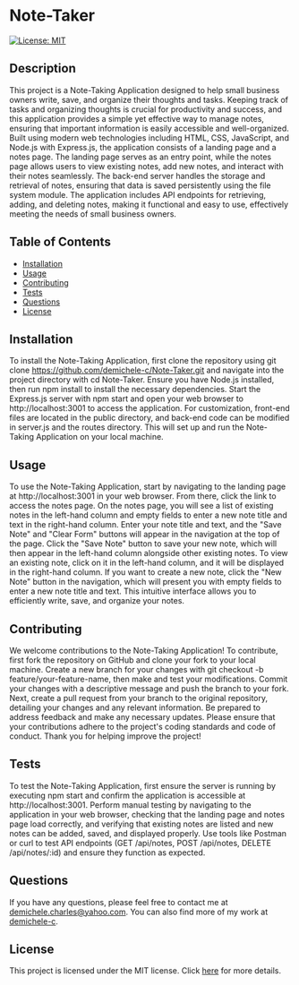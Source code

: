 # Note-Taker

[![License: MIT](https://img.shields.io/badge/License-MIT-brightgreen.svg)](https://opensource.org/licenses/MIT)

## Description

This project is a Note-Taking Application designed to help small business owners write, save, and organize their thoughts and tasks. Keeping track of tasks and organizing thoughts is crucial for productivity and success, and this application provides a simple yet effective way to manage notes, ensuring that important information is easily accessible and well-organized. Built using modern web technologies including HTML, CSS, JavaScript, and Node.js with Express.js, the application consists of a landing page and a notes page. The landing page serves as an entry point, while the notes page allows users to view existing notes, add new notes, and interact with their notes seamlessly. The back-end server handles the storage and retrieval of notes, ensuring that data is saved persistently using the file system module. The application includes API endpoints for retrieving, adding, and deleting notes, making it functional and easy to use, effectively meeting the needs of small business owners.

## Table of Contents

- [Installation](#installation)
- [Usage](#usage)
- [Contributing](#contributing)
- [Tests](#tests)
- [Questions](#questions)
- [License](#license)

## Installation

To install the Note-Taking Application, first clone the repository using git clone https://github.com/demichele-c/Note-Taker.git and navigate into the project directory with cd Note-Taker. Ensure you have Node.js installed, then run npm install to install the necessary dependencies. Start the Express.js server with npm start and open your web browser to http://localhost:3001 to access the application. For customization, front-end files are located in the public directory, and back-end code can be modified in server.js and the routes directory. This will set up and run the Note-Taking Application on your local machine.

## Usage

To use the Note-Taking Application, start by navigating to the landing page at http://localhost:3001 in your web browser. From there, click the link to access the notes page. On the notes page, you will see a list of existing notes in the left-hand column and empty fields to enter a new note title and text in the right-hand column. Enter your note title and text, and the "Save Note" and "Clear Form" buttons will appear in the navigation at the top of the page. Click the "Save Note" button to save your new note, which will then appear in the left-hand column alongside other existing notes. To view an existing note, click on it in the left-hand column, and it will be displayed in the right-hand column. If you want to create a new note, click the "New Note" button in the navigation, which will present you with empty fields to enter a new note title and text. This intuitive interface allows you to efficiently write, save, and organize your notes.

## Contributing

We welcome contributions to the Note-Taking Application! To contribute, first fork the repository on GitHub and clone your fork to your local machine. Create a new branch for your changes with git checkout -b feature/your-feature-name, then make and test your modifications. Commit your changes with a descriptive message and push the branch to your fork. Next, create a pull request from your branch to the original repository, detailing your changes and any relevant information. Be prepared to address feedback and make any necessary updates. Please ensure that your contributions adhere to the project's coding standards and code of conduct. Thank you for helping improve the project!

## Tests

To test the Note-Taking Application, first ensure the server is running by executing npm start and confirm the application is accessible at http://localhost:3001. Perform manual testing by navigating to the application in your web browser, checking that the landing page and notes page load correctly, and verifying that existing notes are listed and new notes can be added, saved, and displayed properly. Use tools like Postman or curl to test API endpoints (GET /api/notes, POST /api/notes, DELETE /api/notes/:id) and ensure they function as expected.


## Questions

If you have any questions, please feel free to contact me at [demichele.charles@yahoo.com](mailto:demichele.charles@yahoo.com). You can also find more of my work at [demichele-c](https://github.com/demichele-c).

## License

This project is licensed under the MIT license. Click [here](https://opensource.org/licenses/MIT) for more details.
